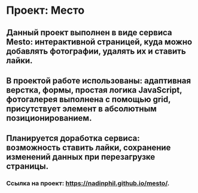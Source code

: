 # Проект: Место
## Данный проект выполнен в виде сервиса Mesto: интерактивной страницей, куда можно добавлять фотографии, удалять их и ставить лайки. 
## В проектой работе использованы: адаптивная верстка, формы, простая логика JavaScript, фотогалерея выполнена с помощью grid, присутствует элемент в абсолютным позиционированием.
## Планируется доработка сервиса: возможность ставить лайки, сохранение изменений данных при перезагрузке страницы.
### Ссылка на проект: https://nadinphil.github.io/mesto/.
